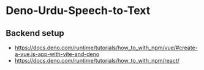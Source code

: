 # Deno-Urdu-Speech-to-Text

## Backend setup
- https://docs.deno.com/runtime/tutorials/how_to_with_npm/vue/#create-a-vue.js-app-with-vite-and-deno
- https://docs.deno.com/runtime/tutorials/how_to_with_npm/react/